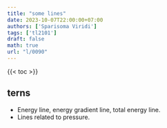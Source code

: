 ```yaml
---
title: "some lines"
date: 2023-10-07T22:00:00+07:00
authors: ['Sparisoma Viridi']
tags: ['tl2101']
draft: false
math: true
url: "l/0090"
---
```

{{< toc >}}


## terns
+ Energy line, energy gradient line, total energy line.
+ Lines related to pressure.
